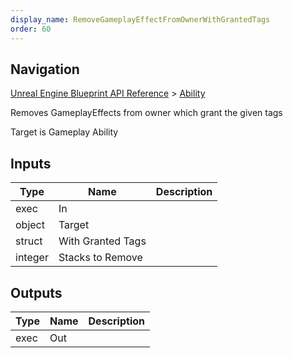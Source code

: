 ```yaml
---
display_name: RemoveGameplayEffectFromOwnerWithGrantedTags
order: 60
---
```

## Navigation

[Unreal Engine Blueprint API Reference](https://dev.epicgames.com/documentation/en-us/unreal-engine/BlueprintAPI) > [Ability](https://dev.epicgames.com/documentation/en-us/unreal-engine/BlueprintAPI/Ability)

Removes GameplayEffects from owner which grant the given tags

Target is Gameplay Ability

## Inputs

| Type | Name | Description |
| --- | --- | --- |
| exec | In |  |
| object | Target |  |
| struct | With Granted Tags |  |
| integer | Stacks to Remove |  |

## Outputs

| Type | Name | Description |
| --- | --- | --- |
| exec | Out |  |
